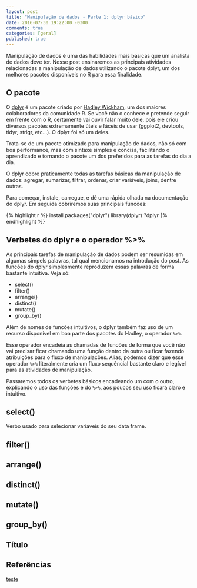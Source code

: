 ```yaml
---
layout: post
title: "Manipulação de dados - Parte 1: dplyr básico"
date: 2016-07-30 19:22:00 -0300
comments: true
categories: [geral]
published: true
---
```


Manipulação de dados é uma das habilidades mais básicas que um analista de dados deve ter. Nesse post ensinaremos as principais atividades relacionadas a manipulação de dados utilizando o pacote dplyr, um dos melhores pacotes disponíveis no R para essa finalidade.

<!-- More -->

## O pacote

O [dplyr](https://github.com/hadley/dplyr) é um pacote criado por [Hadley Wickham](https://github.com/hadley), um dos maiores colaboradores da comunidade R. Se você não o conhece e pretende seguir em frente com o R, certamente vai ouvir falar muito dele, pois ele criou diversos pacotes extremamente úteis e fáceis de usar (ggplot2, devtools, tidyr, strigr, etc...). O dplyr foi só um deles.

Trata-se de um pacote otimizado para manipulação de dados, não só com boa performance, mas com sintaxe simples e concisa, facilitando o aprendizado e tornando o pacote um dos preferidos para as tarefas do dia a dia.

O dplyr cobre praticamente todas as tarefas básicas da manipulação de dados: agregar, sumarizar, filtrar, ordenar, criar variáveis, joins, dentre outras.

Para começar, instale, carregue, e dê uma rápida olhada na documentação do dplyr. Em seguida cobriremos suas principais funcões:



{% highlight r %}
install.packages("dplyr")
library(dplyr)
?dplyr
{% endhighlight %}

## Verbetes do dplyr e o operador %>%

As principais tarefas de manipulação de dados podem ser resumidas em algumas simpels palavras, tal qual mencionamos na introdução do post. As funcões do dplyr simplesmente reproduzem essas palavras de forma bastante intuitiva. Veja só:

* select()
* filter()
* arrange()
* distinct()
* mutate()
* group_by()

Além de nomes de funcões intuitivos, o dplyr também faz uso de um recurso disponível em boa parte dos pacotes do Hadley, o operador `%>%`. 

Esse operador encadeia as chamadas de funcões de forma que você não vai precisar ficar chamando uma função dentro da outra ou ficar fazendo atribuições para o fluxo de manipulações. Alias, podemos dizer que esse operador `%>%` literalmente cria um fluxo sequêncial bastante claro e legível para as atividades de manipulação. 

Passaremos todos os verbetes básicos encadeando um com o outro, explicando o uso das funções e do `%>%`, aos poucos seu uso ficará claro e intuitivo.

## select()

Verbo usado para selecionar variáveis do seu data frame.

## filter()

## arrange()

## distinct()

## mutate()

## group_by()


## Título

## Referências

[teste](teste)
